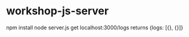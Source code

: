 workshop-js-server
==================

npm install
node server.js
get localhost:3000/logs returns {logs: [{}, {}]} 